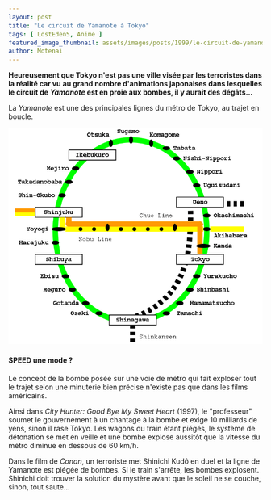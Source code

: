 ```yaml
---
layout: post
title: "Le circuit de Yamanote à Tokyo"
tags: [ LostEden5, Anime ]
featured_image_thumbnail: assets/images/posts/1999/le-circuit-de-yamanote-a-tokyo.png
author: Motenai
---
```


**Heureusement que Tokyo n'est pas une ville visée par les terroristes dans la réalité car vu au grand nom­bre d'animations japonaises dans lesquelles le circuit de *Yamanote* est en proie aux bombes, il y aurait des dégâts...**

La *Yamanote* est une des principales lignes du métro de Tokyo, au trajet en boucle.

![Le circuit de Yamanote](assets/images/posts/1999/le-circuit-de-yamanote-a-tokyo.png) 

#### SPEED une mode ?

Le concept de la bombe posée sur une voie de métro qui fait exploser tout le trajet selon une minuterie bien précise n'existe pas que dans les films américains.

Ainsi dans *City Hunter: Good Bye My Sweet Heart* (1997), le "professeur" soumet le gouvernement à un chan­tage à la bombe et exige 10 milliards de yens, sinon il rase Tokyo. Les wagons du train étant piégés, le système de déto­nation se met en veille et une bombe explose aussitôt que la vitesse du métro diminue en dessous de 60 km/h.

Dans le film de *Conan*, un terroriste met Shinichi Kudô en duel et la ligne de Yamanote est piégée de bombes. Si le train s'arrête, les bombes explosent. Shinichi doit trouver la solution du mystère avant que le soleil ne se couche, sinon, tout saute...